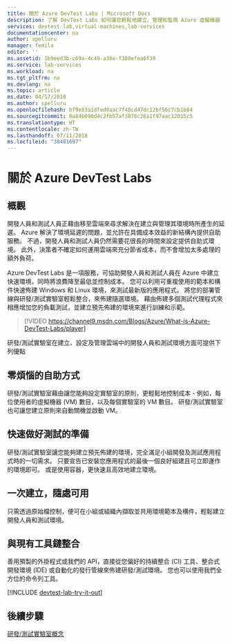 ```yaml
---
title: 關於 Azure DevTest Labs | Microsoft Docs
description: 了解 DevTest Labs 如何讓您輕鬆地建立、管理和監視 Azure 虛擬機器
services: devtest-lab,virtual-machines,lab-services
documentationcenter: na
author: spelluru
manager: femila
editor: ''
ms.assetid: 1b9eed3b-c69a-4c49-a36e-f388efea6f39
ms.service: lab-services
ms.workload: na
ms.tgt_pltfrm: na
ms.devlang: na
ms.topic: article
ms.date: 04/17/2018
ms.author: spelluru
ms.openlocfilehash: bf9e83a1dfed0aac7f48cd47dc12bf56c7cb1b64
ms.sourcegitcommit: 0a84b090d4c2fb57af3876c26a1f97aac12015c5
ms.translationtype: HT
ms.contentlocale: zh-TW
ms.lasthandoff: 07/11/2018
ms.locfileid: "38481697"
---
```

# <a name="about-azure-devtest-labs"></a>關於 Azure DevTest Labs
## <a name="overview"></a>概觀
開發人員和測試人員正藉由移至雲端來尋求解決在建立與管理其環境時所產生的延遲。  Azure 解決了環境延遲的問題，並允許在具備成本效益的新結構內提供自助服務。  不過，開發人員和測試人員仍然需要花很長的時間來設定提供自助式環境。 此外，決策者不確定如何運用雲端來充分節省成本，而不會增加太多處理的額外負荷。

Azure DevTest Labs 是一項服務，可協助開發人員和測試人員在 Azure 中建立快速環境，同時將浪費降至最低並控制成本。 您可以利用可重複使用的範本和構件快速佈建 Windows 和 Linux 環境，來測試最新版的應用程式。 將您的部署管線與研發/測試實驗室輕鬆整合，來佈建隨選環境。 藉由佈建多個測試代理程式來相應增加您的負載測試，並建立預先佈建的環境來進行訓練和示範。

> [!VIDEO https://channel9.msdn.com/Blogs/Azure/What-is-Azure-DevTest-Labs/player]
> 
> 

研發/測試實驗室在建立、設定及管理雲端中的開發人員和測試環境方面可提供下列優點

## <a name="worry-free-self-service"></a>零煩惱的自助方式
研發/測試實驗室藉由讓您能夠設定實驗室的原則，更輕鬆地控制成本 - 例如，每位使用者的虛擬機器 (VM) 數目，以及每個實驗室的 VM 數目。 研發/測試實驗室也可讓您建立原則來自動關機並啟動 VM。

## <a name="quickly-get-to-ready-to-test"></a>快速做好測試的準備
研發/測試實驗室讓您能夠建立預先佈建的環境，完全滿足小組開發及測試應用程式時的一切需求。 只要宣告已安裝您應用程式的最後一個良好組建且可立即運作的環境即可。 或是使用容器，更快速且高效地建立環境。

## <a name="create-once-use-everywhere"></a>一次建立，隨處可用
只需透過原始檔控制，便可在小組或組織內擷取並共用環境範本及構件，輕鬆建立開發人員和測試環境。

## <a name="integrates-with-your-existing-toolchain"></a>與現有工具鏈整合
善用預製的外掛程式或我們的 API，直接從您偏好的持續整合 (CI) 工具、整合式開發環境 (IDE) 或自動化的發行管線來佈建研發/測試環境。 您也可以使用我們全方位的命令列工具。


[!INCLUDE [devtest-lab-try-it-out](../../includes/devtest-lab-try-it-out.md)]

## <a name="next-steps"></a>後續步驟
[研發/測試實驗室概念](devtest-lab-concepts.md)


